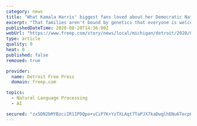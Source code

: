 ```yaml
---
category: news
title: "What Kamala Harris' biggest fans loved about her Democratic National Convention speech"
excerpt: "That families aren't bound by genetics that everyone is welcome, no matter where they come from or what they look especially heartening."
publishedDateTime: 2020-08-20T14:36:00Z
webUrl: "https://www.freep.com/story/news/local/michigan/detroit/2020/08/20/kamala-harris-democratic-convention-speech-2020/5611466002/"
type: article
quality: 0
heat: 0
published: false
removed: true

provider:
  name: Detroit Free Press
  domain: freep.com

topics:
  - Natural Language Processing
  - AI

secured: "zx5DN2bMYBzciIR1IPDQpo+vCiP7K+YzTXLAqt7TaPJX7kaDwglhENu6TecpQL2iTv3VjGayMlRB5dxswIxrNBf1VIbwcJktM5G6q2wQwRuVOeLfqV/ISA1uv6mwVR462WYYoaKNcRY4gLXi9fUN0BucsjxpOZZ7Csev8n5x2B5zY16WGlAuB6oKTyESxM8zsQOccCbA7dYp5z7Uup7VdDAMWETDWnnVc0Rrw4uRk30dsrseEXcdSYxbc94KcUGld8ZqiggTb3ce5fY0Gy6wtLjoQycdCb1bVUFS90V1P1z7PF/Upn3n8RrXePHxhHY6djgkyIDvssiCxfir5JeW3w==;w+jGAa7J4arS557qZL79kg=="
---
```


